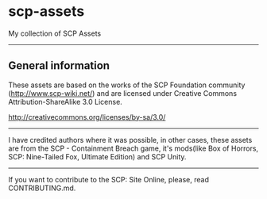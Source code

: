 # scp-assets
 My collection of SCP Assets

---

General information
---

These assets are based on the works of the SCP Foundation community (http://www.scp-wiki.net/) and are licensed under Creative Commons Attribution-ShareAlike 3.0 License.

http://creativecommons.org/licenses/by-sa/3.0/

---
I have credited authors where it was possible, in other cases,
these assets are from the SCP - Containment Breach game, it's mods(like Box of Horrors, SCP: Nine-Tailed Fox, Ultimate Edition) and SCP Unity.

---

If you want to contribute to the SCP: Site Online, please, read CONTRIBUTING.md.
